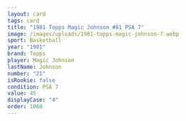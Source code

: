 ```yaml
---
layout: card
tags: card
title: "1981 Topps Magic Johnson #81 PSA 7"
image: /images/uploads/1981-topps-magic-johnson-7.webp
sport: Basketball
year: "1981"
brand: Topps
player: Magic Johnson
lastName: Johnson
number: "21"
isRookie: false
condition: PSA 7
value: 45
displayCase: "4"
order: 1060
---
```


